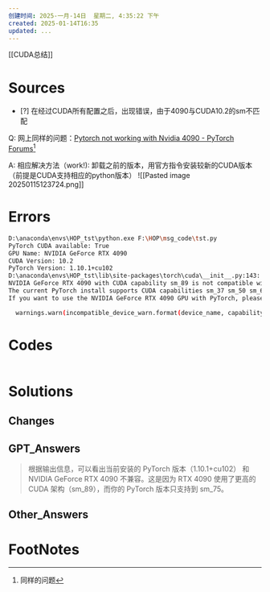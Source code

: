 ```yaml
---
创建时间: 2025-一月-14日  星期二, 4:35:22 下午
created: 2025-01-14T16:35
updated: ...
---
```

[[CUDA总结]]

# Sources

- [?] 在经过CUDA所有配置之后，出现错误，由于4090与CUDA10.2的sm不匹配

Q: 网上同样的问题：[Pytorch not working with Nvidia 4090 - PyTorch Forums](https://discuss.pytorch.org/t/pytorch-not-working-with-nvidia-4090/173054)[^1]


A: 相应解决方法（work!): 卸载之前的版本，用官方指令安装较新的CUDA版本（前提是CUDA支持相应的python版本）
![[Pasted image 20250115123724.png]]



# Errors
```bash
D:\anaconda\envs\HOP_tst\python.exe F:\HOP\msg_code\tst.py 
PyTorch CUDA available: True
GPU Name: NVIDIA GeForce RTX 4090
CUDA Version: 10.2
PyTorch Version: 1.10.1+cu102
D:\anaconda\envs\HOP_tst\lib\site-packages\torch\cuda\__init__.py:143: UserWarning: 
NVIDIA GeForce RTX 4090 with CUDA capability sm_89 is not compatible with the current PyTorch installation.
The current PyTorch install supports CUDA capabilities sm_37 sm_50 sm_60 sm_61 sm_70 sm_75 compute_37.
If you want to use the NVIDIA GeForce RTX 4090 GPU with PyTorch, please check the instructions at https://pytorch.org/get-started/locally/

  warnings.warn(incompatible_device_warn.format(device_name, capability, " ".join(arch_list), device_name))

```


# Codes

```python

```

# Solutions


## Changes


## GPT_Answers
>根据输出信息，可以看出当前安装的 PyTorch 版本（1.10.1+cu102） 和 NVIDIA GeForce RTX 4090 不兼容。这是因为 RTX 4090 使用了更高的 CUDA 架构（sm_89），而你的 PyTorch 版本只支持到 sm_75。

## Other_Answers


# FootNotes

[^1]: 同样的问题